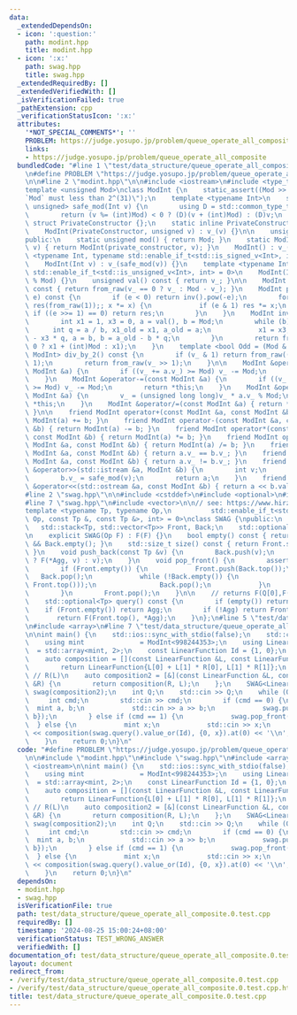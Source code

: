 ```yaml
---
data:
  _extendedDependsOn:
  - icon: ':question:'
    path: modint.hpp
    title: modint.hpp
  - icon: ':x:'
    path: swag.hpp
    title: swag.hpp
  _extendedRequiredBy: []
  _extendedVerifiedWith: []
  _isVerificationFailed: true
  _pathExtension: cpp
  _verificationStatusIcon: ':x:'
  attributes:
    '*NOT_SPECIAL_COMMENTS*': ''
    PROBLEM: https://judge.yosupo.jp/problem/queue_operate_all_composite
    links:
    - https://judge.yosupo.jp/problem/queue_operate_all_composite
  bundledCode: "#line 1 \"test/data_structure/queue_operate_all_composite.0.test.cpp\"\
    \n#define PROBLEM \"https://judge.yosupo.jp/problem/queue_operate_all_composite\"\
    \n\n#line 2 \"modint.hpp\"\n\n#include <iostream>\n#include <type_traits>\n\n\
    template <unsigned Mod>\nclass ModInt {\n    static_assert((Mod >> 31) == 0, \"\
    `Mod` must less than 2^(31)\");\n    template <typename Int>\n    static std::enable_if_t<std::is_integral_v<Int>,\
    \ unsigned> safe_mod(Int v) {\n        using D = std::common_type_t<Int, unsigned>;\n\
    \        return (v %= (int)Mod) < 0 ? (D)(v + (int)Mod) : (D)v;\n    }\n\n   \
    \ struct PrivateConstructor {};\n    static inline PrivateConstructor private_constructor{};\n\
    \    ModInt(PrivateConstructor, unsigned v) : v_(v) {}\n\n    unsigned v_;\n\n\
    public:\n    static unsigned mod() { return Mod; }\n    static ModInt from_raw(unsigned\
    \ v) { return ModInt(private_constructor, v); }\n    ModInt() : v_() {}\n    template\
    \ <typename Int, typename std::enable_if_t<std::is_signed_v<Int>, int> = 0>\n\
    \    ModInt(Int v) : v_(safe_mod(v)) {}\n    template <typename Int, typename\
    \ std::enable_if_t<std::is_unsigned_v<Int>, int> = 0>\n    ModInt(Int v) : v_(v\
    \ % Mod) {}\n    unsigned val() const { return v_; }\n\n    ModInt operator-()\
    \ const { return from_raw(v_ == 0 ? v_ : Mod - v_); }\n    ModInt pow(long long\
    \ e) const {\n        if (e < 0) return inv().pow(-e);\n        for (ModInt x(*this),\
    \ res(from_raw(1));; x *= x) {\n            if (e & 1) res *= x;\n           \
    \ if ((e >>= 1) == 0) return res;\n        }\n    }\n    ModInt inv() const {\n\
    \        int x1 = 1, x3 = 0, a = val(), b = Mod;\n        while (b) {\n      \
    \      int q = a / b, x1_old = x1, a_old = a;\n            x1 = x3, x3 = x1_old\
    \ - x3 * q, a = b, b = a_old - b * q;\n        }\n        return from_raw(x1 <\
    \ 0 ? x1 + (int)Mod : x1);\n    }\n    template <bool Odd = (Mod & 1)>\n    std::enable_if_t<Odd,\
    \ ModInt> div_by_2() const {\n        if (v_ & 1) return from_raw((v_ + Mod) >>\
    \ 1);\n        return from_raw(v_ >> 1);\n    }\n\n    ModInt &operator+=(const\
    \ ModInt &a) {\n        if ((v_ += a.v_) >= Mod) v_ -= Mod;\n        return *this;\n\
    \    }\n    ModInt &operator-=(const ModInt &a) {\n        if ((v_ += Mod - a.v_)\
    \ >= Mod) v_ -= Mod;\n        return *this;\n    }\n    ModInt &operator*=(const\
    \ ModInt &a) {\n        v_ = (unsigned long long)v_ * a.v_ % Mod;\n        return\
    \ *this;\n    }\n    ModInt &operator/=(const ModInt &a) { return *this *= a.inv();\
    \ }\n\n    friend ModInt operator+(const ModInt &a, const ModInt &b) { return\
    \ ModInt(a) += b; }\n    friend ModInt operator-(const ModInt &a, const ModInt\
    \ &b) { return ModInt(a) -= b; }\n    friend ModInt operator*(const ModInt &a,\
    \ const ModInt &b) { return ModInt(a) *= b; }\n    friend ModInt operator/(const\
    \ ModInt &a, const ModInt &b) { return ModInt(a) /= b; }\n    friend bool operator==(const\
    \ ModInt &a, const ModInt &b) { return a.v_ == b.v_; }\n    friend bool operator!=(const\
    \ ModInt &a, const ModInt &b) { return a.v_ != b.v_; }\n    friend std::istream\
    \ &operator>>(std::istream &a, ModInt &b) {\n        int v;\n        a >> v;\n\
    \        b.v_ = safe_mod(v);\n        return a;\n    }\n    friend std::ostream\
    \ &operator<<(std::ostream &a, const ModInt &b) { return a << b.val(); }\n};\n\
    #line 2 \"swag.hpp\"\n\n#include <cstddef>\n#include <optional>\n#include <stack>\n\
    #line 7 \"swag.hpp\"\n#include <vector>\n\n// see: https://www.hirzels.com/martin/papers/debs17-tutorial.pdf\n\
    template <typename Tp, typename Op,\n          std::enable_if_t<std::is_invocable_r_v<Tp,\
    \ Op, const Tp &, const Tp &>, int> = 0>\nclass SWAG {\npublic:\n    Op F;\n \
    \   std::stack<Tp, std::vector<Tp>> Front, Back;\n    std::optional<Tp> Agg;\n\
    \n    explicit SWAG(Op F) : F(F) {}\n    bool empty() const { return Front.empty()\
    \ && Back.empty(); }\n    std::size_t size() const { return Front.size() + Back.size();\
    \ }\n    void push_back(const Tp &v) {\n        Back.push(v);\n        Agg.emplace(Agg\
    \ ? F(*Agg, v) : v);\n    }\n    void pop_front() {\n        assert(!empty());\n\
    \        if (Front.empty()) {\n            Front.push(Back.top());\n         \
    \   Back.pop();\n            while (!Back.empty()) {\n                Front.push(F(Back.top(),\
    \ Front.top()));\n                Back.pop();\n            }\n            Agg.reset();\n\
    \        }\n        Front.pop();\n    }\n\n    // returns F(Q[0],F(...,F(Q[N-2],Q[N-1]))\n\
    \    std::optional<Tp> query() const {\n        if (empty()) return {};\n    \
    \    if (Front.empty()) return Agg;\n        if (!Agg) return Front.top();\n \
    \       return F(Front.top(), *Agg);\n    }\n};\n#line 5 \"test/data_structure/queue_operate_all_composite.0.test.cpp\"\
    \n#include <array>\n#line 7 \"test/data_structure/queue_operate_all_composite.0.test.cpp\"\
    \n\nint main() {\n    std::ios::sync_with_stdio(false);\n    std::cin.tie(nullptr);\n\
    \    using mint              = ModInt<998244353>;\n    using LinearFunction  \
    \  = std::array<mint, 2>;\n    const LinearFunction Id = {1, 0};\n    // L(R)\n\
    \    auto composition = [](const LinearFunction &L, const LinearFunction &R) {\n\
    \        return LinearFunction{L[0] + L[1] * R[0], L[1] * R[1]};\n    };\n   \
    \ // R(L)\n    auto composition2 = [&](const LinearFunction &L, const LinearFunction\
    \ &R) {\n        return composition(R, L);\n    };\n    SWAG<LinearFunction, decltype(composition2)>\
    \ swag(composition2);\n    int Q;\n    std::cin >> Q;\n    while (Q--) {\n   \
    \     int cmd;\n        std::cin >> cmd;\n        if (cmd == 0) {\n          \
    \  mint a, b;\n            std::cin >> a >> b;\n            swag.push_back({a,\
    \ b});\n        } else if (cmd == 1) {\n            swag.pop_front();\n      \
    \  } else {\n            mint x;\n            std::cin >> x;\n            std::cout\
    \ << composition(swag.query().value_or(Id), {0, x}).at(0) << '\\n';\n        }\n\
    \    }\n    return 0;\n}\n"
  code: "#define PROBLEM \"https://judge.yosupo.jp/problem/queue_operate_all_composite\"\
    \n\n#include \"modint.hpp\"\n#include \"swag.hpp\"\n#include <array>\n#include\
    \ <iostream>\n\nint main() {\n    std::ios::sync_with_stdio(false);\n    std::cin.tie(nullptr);\n\
    \    using mint              = ModInt<998244353>;\n    using LinearFunction  \
    \  = std::array<mint, 2>;\n    const LinearFunction Id = {1, 0};\n    // L(R)\n\
    \    auto composition = [](const LinearFunction &L, const LinearFunction &R) {\n\
    \        return LinearFunction{L[0] + L[1] * R[0], L[1] * R[1]};\n    };\n   \
    \ // R(L)\n    auto composition2 = [&](const LinearFunction &L, const LinearFunction\
    \ &R) {\n        return composition(R, L);\n    };\n    SWAG<LinearFunction, decltype(composition2)>\
    \ swag(composition2);\n    int Q;\n    std::cin >> Q;\n    while (Q--) {\n   \
    \     int cmd;\n        std::cin >> cmd;\n        if (cmd == 0) {\n          \
    \  mint a, b;\n            std::cin >> a >> b;\n            swag.push_back({a,\
    \ b});\n        } else if (cmd == 1) {\n            swag.pop_front();\n      \
    \  } else {\n            mint x;\n            std::cin >> x;\n            std::cout\
    \ << composition(swag.query().value_or(Id), {0, x}).at(0) << '\\n';\n        }\n\
    \    }\n    return 0;\n}\n"
  dependsOn:
  - modint.hpp
  - swag.hpp
  isVerificationFile: true
  path: test/data_structure/queue_operate_all_composite.0.test.cpp
  requiredBy: []
  timestamp: '2024-08-25 15:00:24+08:00'
  verificationStatus: TEST_WRONG_ANSWER
  verifiedWith: []
documentation_of: test/data_structure/queue_operate_all_composite.0.test.cpp
layout: document
redirect_from:
- /verify/test/data_structure/queue_operate_all_composite.0.test.cpp
- /verify/test/data_structure/queue_operate_all_composite.0.test.cpp.html
title: test/data_structure/queue_operate_all_composite.0.test.cpp
---
```

